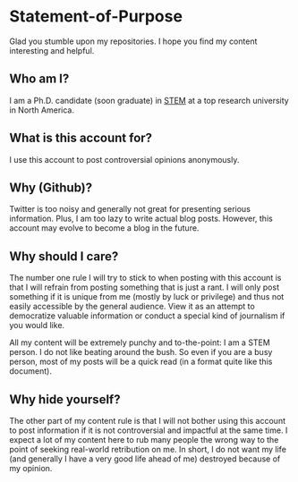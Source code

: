 # Statement-of-Purpose

Glad you stumble upon my repositories. I hope you find my content interesting and helpful.

## Who am I?

I am a Ph.D. candidate (soon graduate) in [STEM](https://en.wikipedia.org/wiki/Science,_technology,_engineering,_and_mathematics) at a top research university in North America.

## What is this account for?

I use this account to post controversial opinions anonymously.

## Why (Github)?

Twitter is too noisy and generally not great for presenting serious information. Plus, I am too lazy to write actual blog posts. However, this account may evolve to become a blog in the future.

## Why should I care?

The number one rule I will try to stick to when posting with this account is that I will refrain from posting something that is just a rant. I will only post something if it is unique from me (mostly by luck or privilege) and thus not easily accessible by the general audience. View it as an attempt to democratize valuable information or conduct a special kind of journalism if you would like.

All my content will be extremely punchy and to-the-point: I am a STEM person. I do not like beating around the bush. So even if you are a busy person, most of my posts will be a quick read (in a format quite like this document).

## Why hide yourself?

The other part of my content rule is that I will not bother using this account to post information if it is not controversial and impactful at the same time. I expect a lot of my content here to rub many people the wrong way to the point of seeking real-world retribution on me. In short, I do not want my life (and generally I have a very good life ahead of me) destroyed because of my opinion.
